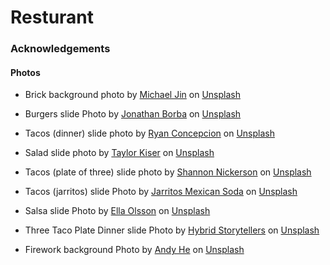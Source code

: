 # Resturant

### Acknowledgements 

#### Photos
- Brick background photo by <a href="https://unsplash.com/@michaeljinphoto?utm_source=unsplash&utm_medium=referral&utm_content=creditCopyText">Michael Jin</a> on <a href="https://unsplash.com/s/photos/brick?utm_source=unsplash&utm_medium=referral&utm_content=creditCopyText">Unsplash</a>
- Burgers slide Photo by <a href="https://unsplash.com/@jonathanborba?utm_source=unsplash&utm_medium=referral&utm_content=creditCopyText">Jonathan Borba</a> on <a href="https://unsplash.com/s/photos/burgers?utm_source=unsplash&utm_medium=referral&utm_content=creditCopyText">Unsplash</a>
  
  
- Tacos (dinner) slide photo by <a href="https://unsplash.com/@bite_size01?utm_source=unsplash&utm_medium=referral&utm_content=creditCopyText">Ryan Concepcion</a> on <a href="https://unsplash.com/s/photos/taco?utm_source=unsplash&utm_medium=referral&utm_content=creditCopyText">Unsplash</a>
  
- Salad slide photo by <a href="https://unsplash.com/es/@foodfaithfit?utm_source=unsplash&utm_medium=referral&utm_content=creditCopyText">Taylor Kiser</a> on <a href="https://unsplash.com/s/photos/salad?utm_source=unsplash&utm_medium=referral&utm_content=creditCopyText">Unsplash</a>
- Tacos (plate of three) slide photo by <a href="https://unsplash.com/@shanriley?utm_source=unsplash&utm_medium=referral&utm_content=creditCopyText">Shannon Nickerson</a> on <a href="https://unsplash.com/?utm_source=unsplash&utm_medium=referral&utm_content=creditCopyText">Unsplash</a>
- Tacos (jarritos) slide Photo by <a href="https://unsplash.com/@jarritos?utm_source=unsplash&utm_medium=referral&utm_content=creditCopyText">Jarritos Mexican Soda</a> on <a href="https://unsplash.com/s/photos/taco?utm_source=unsplash&utm_medium=referral&utm_content=creditCopyText">Unsplash</a>
  
- Salsa slide Photo by <a href="https://unsplash.com/es/@ellaolsson?utm_source=unsplash&utm_medium=referral&utm_content=creditCopyText">Ella Olsson</a> on <a href="https://unsplash.com/s/photos/salad?utm_source=unsplash&utm_medium=referral&utm_content=creditCopyText">Unsplash</a>
  

- Three Taco Plate Dinner slide Photo by <a href="https://unsplash.com/@hybridstorytellers?utm_source=unsplash&utm_medium=referral&utm_content=creditCopyText">Hybrid Storytellers</a> on <a href="https://unsplash.com/s/photos/taco?utm_source=unsplash&utm_medium=referral&utm_content=creditCopyText">Unsplash</a>

- Firework background Photo by <a href="https://unsplash.com/@andyh_film?utm_source=unsplash&utm_medium=referral&utm_content=creditCopyText">Andy He</a> on <a href="https://unsplash.com/s/photos/black-background?utm_source=unsplash&utm_medium=referral&utm_content=creditCopyText">Unsplash</a>
  
  

